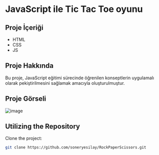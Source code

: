 # JavaScript ile Tic Tac Toe oyunu

## Proje İçeriği

- HTML
- CSS
- JS


## Proje Hakkında

Bu proje, JavaScript eğitimi sürecinde öğrenilen konseptlerin uygulamalı olarak pekiştirilmesini sağlamak amacıyla oluşturulmuştur.

## Proje Görseli
![image](https://github.com/soneryesilay/TicTacToe-Game/assets/122547220/6afbb6ba-826a-491c-acd2-8ec17dbfb407)


## Utilizing the Repository

Clone the project: 


```bash
git clone https://github.com/soneryesilay/RockPaperScissors.git
```

